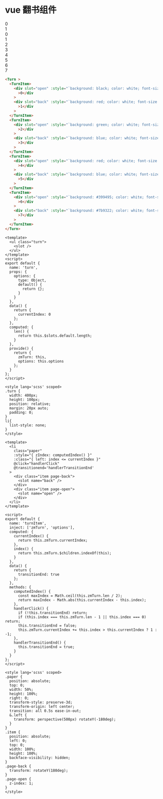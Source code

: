 # vue 翻书组件

<Turn >
  <TurnItem>
    <div slot="open" :style="`background: black; color: white; font-size: 40px; height: 100%`"
      >0</div
    >
    <div slot="back" :style="`background: red; color: white; font-size: 40px; height: 100%`"
      >1</div
    >
  </TurnItem>
  <TurnItem>
    <div slot="open" :style="`background: black; color: white; font-size: 40px; height: 100%`"
      >0</div
    >
    <div slot="back" :style="`background: red; color: white; font-size: 40px; height: 100%`"
      >1</div
    >
  </TurnItem>
  <TurnItem>
    <div slot="open" :style="`background: green; color: white; font-size: 40px; height: 100%`"
      >2</div
    >
    <div slot="back" :style="`background: blue; color: white; font-size: 40px; height: 100%`"
      >3</div
    >
  </TurnItem>
  <TurnItem>
    <div slot="open" :style="`background: red; color: white; font-size: 40px; height: 100%`"
      >4</div
    >
    <div slot="back" :style="`background: blue; color: white; font-size: 40px; height: 100%`"
      >5</div
    >
  </TurnItem>
  <TurnItem>
    <div slot="open" :style="`background: #399495; color: white; font-size: 40px; height: 100%`"
      >6</div
    >
    <div slot="back" :style="`background: #7b9322; color: white; font-size: 40px; height: 100%`"
      >7</div
    >
  </TurnItem>
</Turn>

```html
<Turn >
  <TurnItem>
    <div slot="open" :style="`background: black; color: white; font-size: 40px; height: 100%`"
      >0</div
    >
    <div slot="back" :style="`background: red; color: white; font-size: 40px; height: 100%`"
      >1</div
    >
  </TurnItem>
  <TurnItem>
    <div slot="open" :style="`background: green; color: white; font-size: 40px; height: 100%`"
      >2</div
    >
    <div slot="back" :style="`background: blue; color: white; font-size: 40px; height: 100%`"
      >3</div
    >
  </TurnItem>
  <TurnItem>
    <div slot="open" :style="`background: red; color: white; font-size: 40px; height: 100%`"
      >4</div
    >
    <div slot="back" :style="`background: blue; color: white; font-size: 40px; height: 100%`"
      >5</div
    >
  </TurnItem>
  <TurnItem>
    <div slot="open" :style="`background: #399495; color: white; font-size: 40px; height: 100%`"
      >6</div
    >
    <div slot="back" :style="`background: #7b9322; color: white; font-size: 40px; height: 100%`"
      >7</div
    >
  </TurnItem>
</Turn>
```

```vue
<template>
  <ul class="turn">
    <slot />
  </ul>
</template>
<script>
export default {
  name: 'turn',
  props: {
    options: {
      type: Object,
      default() {
        return {};
      }
    }
  },
  data() {
    return {
      currentIndex: 0
    };
  },
  computed: {
    len() {
      return this.$slots.default.length;
    }
  },
  provide() {
    return {
      zmTurn: this,
      options: this.options
    };
  }
};
</script>

<style lang='scss' scoped>
.turn {
  width: 400px;
  height: 100px;
  position: relative;
  margin: 20px auto;
  padding: 0;
}
li{
  list-style: none;
}
</style>

```
```vue
<template>
  <li
    class="paper"
    :style="{ zIndex: computedIndex() }"
    :class="{ left: index <= currentIndex }"
    @click="handlerClick"
    @transitionend='handlerTransitionEnd'
  >
    <div class="item page-back">
      <slot name="back" />
    </div>
    <div class="item page-open">
      <slot name="open" />
    </div>
  </li>
</template>

<script>
export default {
  name: 'turnItem',
  inject: ['zmTurn', 'options'],
  computed: {
    currentIndex() {
      return this.zmTurn.currentIndex;
    },
    index() {
      return this.zmTurn.$children.indexOf(this);
    }
  },
  data() {
    return {
      transitionEnd: true
    };
  },
  methods: {
    computedIndex() {
      const maxIndex = Math.ceil(this.zmTurn.len / 2);
      return maxIndex - Math.abs(this.currentIndex - this.index);
    },
    handlerClick() {
      if (!this.transitionEnd) return;
      if (this.index === this.zmTurn.len - 1 || this.index === 0) return;
      this.transitionEnd = false;
      this.zmTurn.currentIndex += this.index > this.currentIndex ? 1 : -1;
    },
    handlerTransitionEnd() {
      this.transitionEnd = true;
    }
  }
};
</script>

<style lang='scss' scoped>
.paper {
  position: absolute;
  top: 0;
  width: 50%;
  height: 100%;
  right: 0;
  transform-style: preserve-3d;
  transform-origin: left center;
  transition: all 0.5s ease-in-out;
  &.left {
    transform: perspective(500px) rotateY(-180deg);
  }
}
.item {
  position: absolute;
  left: 0;
  top: 0;
  width: 100%;
  height: 100%;
  backface-visibility: hidden;
}
.page-back {
  transform: rotateY(180deg);
}
.page-open {
  z-index: 1;
}
</style>

```



